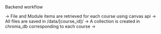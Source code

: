 Backend workflow


-> File and Module items are retrieved for each course using canvas api
-> All files are saved in /data/[course_id]/
-> A collection is created in chroma_db corresponding to each course
-> 
